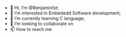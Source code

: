 - 👋 Hi, I’m @Benjamin1st;
- 👀 I’m interested in Embededd Software development;
- 🌱 I’m currently learning C language;
- 💞️ I’m looking to collaborate on 
- 📫 How to reach me

<!---
Benjamin1st/Benjamin1st is a ✨ special ✨ repository because its `README.md` (this file) appears on your GitHub profile.
You can click the Preview link to take a look at your changes.
--->
